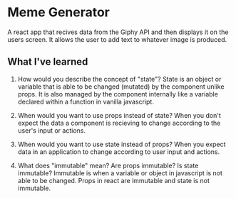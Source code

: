 # Meme Generator
A react app that recives data from the Giphy API and then displays it on the users screen. It allows the user to add text to whatever image is produced.

## What I've learned
1. How would you describe the concept of "state"?
State is an object or variable that is able to be changed (mutated) by the component unlike props. It is also managed by the component internally like a variable declared within a function in vanilla javascript.


2. When would you want to use props instead of state?
When you don't expect the data a component is recieving to change according to the user's input or actions.


3. When would you want to use state instead of props?
When you expect data in an application to change according to user input and actions.


4. What does "immutable" mean? Are props immutable? Is state immutable?
Immutable is when a variable or object in javascript is not able to be changed. Props in react are immutable and state is not immutable.